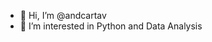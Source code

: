 - 👋 Hi, I’m @andcartav
- 👀 I’m interested in Python and Data Analysis

<!---
andcartav/andcartav is a ✨ special ✨ repository because its `README.md` (this file) appears on your GitHub profile.
You can click the Preview link to take a look at your changes.
--->
